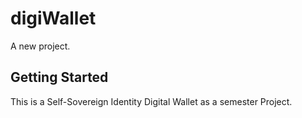 # digiWallet

A new project.

## Getting Started

This is a Self-Sovereign Identity Digital Wallet as a semester Project.

